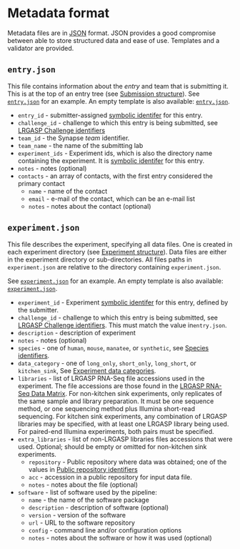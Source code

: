 # Metadata format

Metadata files are in [JSON](https://www.json.org/json-en.html) format.  JSON
provides a good compromise between able to store structured data and ease of
use.  Templates and a validator are provided.

## ``entry.json``

This file contains information about the *entry* and team that is submitting
it.  This is at the top of an entry tree (see [Submission structure](submission.md)).
See [``entry.json``](../examples/darwin_lab/iso_detect_ref_ont_drna/entry.json) for an example.  An empty
template is also available: [``entry.json``](../templates/entry.json).

* ``entry_id`` - submitter-assigned [symbolic identifer](metadata-identifiers.md#symbolic-identifiers) for this entry.
* ``challenge_id`` - challenge to which this entry is being submitted, see [LRGASP Challenge identifiers](metadata-identifiers.md#challenge-identifiers)
* ``team_id`` - the Synapse *team* identifier.
* ``team_name`` - the name of the submitting lab
* ``experiment_ids`` - Experiment ids, which is also the directory name containing the
  experiment.  It is [symbolic identifer](metadata-identifiers.md#symbolic-identifiers) for this entry.
* ``notes`` - notes (optional)
* ``contacts`` - an array of contacts, with the first entry considered the primary contact
  * ``name`` - name of the contact
  * ``email`` - e-mail of the contact, which can be an e-mail list
  * ``notes`` - notes about the contact (optional)

## ``experiment.json``

This file describes the experiment, specifying all data files.  One is created
in each experiment directory (see [Experiment structure](submission.md#experiment-structure)).
Data files are either in the experiment directory or sub-directories.  All files paths in
``experiment.json`` are relative to the directory containing ``experiment.json``.

See [``experiment.json``](../examples/darwin_lab/iso_detect_ref_ont_drna/drnaA/experiment.json) for an example.
An empty template is also available: [``experiment.json``](../templates/experiment.json).

* ``experiment_id`` -  Experiment [symbolic identifer](metadata-identifiers.md#symbolic-identifiers) for this entry, defined by the submitter.
* ``challenge_id`` - challenge to which this entry is being submitted, see [LRGASP Challenge identifiers](metadata-identifiers.md#challenge-identifiers). This must match the value in``entry.json``.
* ``description`` - description of experiment
* ``notes`` - notes (optional)
* ``species`` - one of ``human``, ``mouse``, ``manatee``, or ``synthetic``, see [Species identifiers](metadata-identifiers.md#species-identifiers).
* ``data_category`` - one of ``long_only``, ``short_only``, ``long_short``, or ``kitchen_sink``, See [Experiment data categories](metadata-identifiers.md#experiment-data-categories).
* ``libraries`` - list of LRGASP RNA-Seq file accessions used in the experiment. The file accessions are those found in the [LRGASP RNA-Seq Data Matrix](rnaseq-data-matrix.md). For non-kitchen sink experiments, only replicates of the same sample and library preparation.  It must be one sequence method, or one sequencing method plus Illumina short-read sequencing.   For kitchen sink experiments, any combination of LRGASP libraries may be specified, with at least one LRGASP library being used. For paired-end Illumina experiments, both pairs must be specified.
* ``extra_libraries`` - list of non-LRGASP libraries files accessions that were used.  Optional; should be empty or omitted for non-kitchen sink experiments.
  * ``repository`` - Public repository where data was obtained; one of the values in
    [Public repository identifiers](metadata-identifiers.md#public_repository_identifiers)
  * ``acc`` - accession in a public repository for input data file.
  * ``notes`` - notes about the file (optional)
* ``software`` - list of software used by the pipeline:
  * ``name`` - the name of the software package
  * ``description`` - description of software (optional)
  * ``version`` - version of the software
  * ``url`` - URL to the software repository
  * ``config`` - command line and/or configuration options
  * ``notes`` - notes about the software or how it was used (optional)


